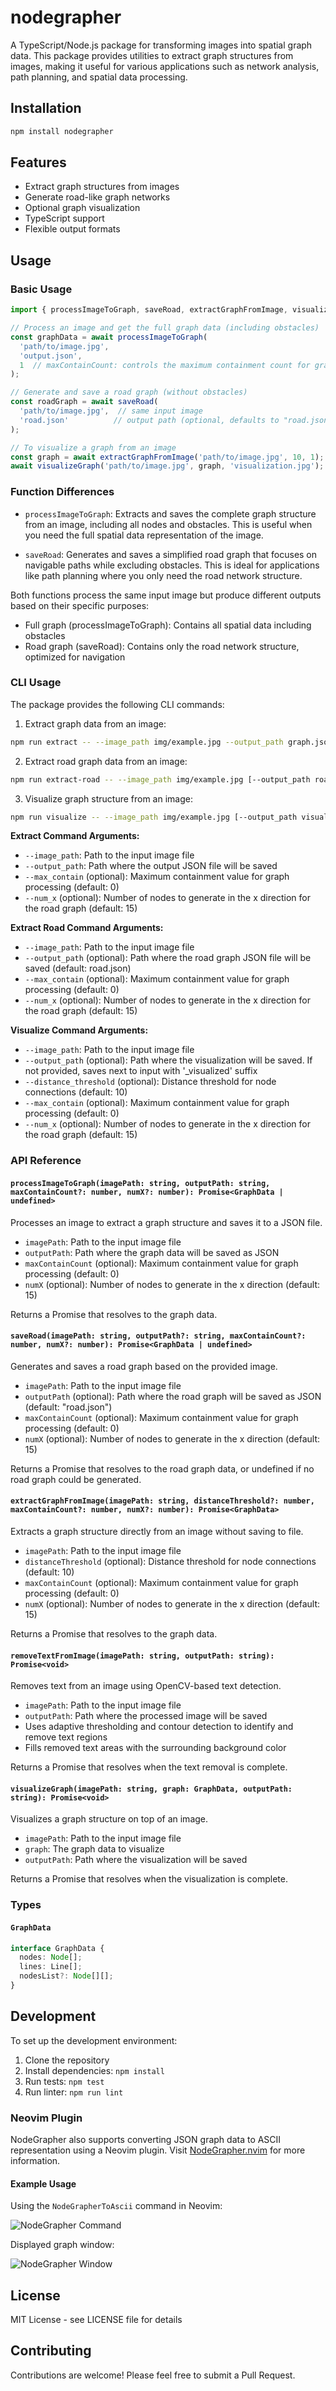 # nodegrapher

A TypeScript/Node.js package for transforming images into spatial graph data. This package provides utilities to extract graph structures from images, making it useful for various applications such as network analysis, path planning, and spatial data processing.

## Installation

```bash
npm install nodegrapher
```

## Features

- Extract graph structures from images
- Generate road-like graph networks
- Optional graph visualization
- TypeScript support
- Flexible output formats

## Usage

### Basic Usage

```typescript
import { processImageToGraph, saveRoad, extractGraphFromImage, visualizeGraph } from 'nodegrapher';

// Process an image and get the full graph data (including obstacles)
const graphData = await processImageToGraph(
  'path/to/image.jpg',
  'output.json',
  1  // maxContainCount: controls the maximum containment count for graph processing
);

// Generate and save a road graph (without obstacles)
const roadGraph = await saveRoad(
  'path/to/image.jpg',  // same input image
  'road.json'          // output path (optional, defaults to "road.json")
);

// To visualize a graph from an image
const graph = await extractGraphFromImage('path/to/image.jpg', 10, 1);
await visualizeGraph('path/to/image.jpg', graph, 'visualization.jpg');
```

### Function Differences

- `processImageToGraph`: Extracts and saves the complete graph structure from an image, including all nodes and obstacles. This is useful when you need the full spatial data representation of the image.

- `saveRoad`: Generates and saves a simplified road graph that focuses on navigable paths while excluding obstacles. This is ideal for applications like path planning where you only need the road network structure.

Both functions process the same input image but produce different outputs based on their specific purposes:
- Full graph (processImageToGraph): Contains all spatial data including obstacles
- Road graph (saveRoad): Contains only the road network structure, optimized for navigation

### CLI Usage

The package provides the following CLI commands:

1. Extract graph data from an image:
```bash
npm run extract -- --image_path img/example.jpg --output_path graph.json [--max_contain <number>] [--num_x <number>]
```

2. Extract road graph data from an image:
```bash
npm run extract-road -- --image_path img/example.jpg [--output_path road.json] [--max_contain <number>] [--num_x <number>]
```

3. Visualize graph structure from an image:
```bash
npm run visualize -- --image_path img/example.jpg [--output_path visualization.jpg] [--distance_threshold <number>] [--max_contain <number>] [--num_x <number>]
```

**Extract Command Arguments:**
- `--image_path`: Path to the input image file
- `--output_path`: Path where the output JSON file will be saved
- `--max_contain` (optional): Maximum containment value for graph processing (default: 0)
- `--num_x` (optional): Number of nodes to generate in the x direction for the road graph (default: 15)

**Extract Road Command Arguments:**
- `--image_path`: Path to the input image file
- `--output_path` (optional): Path where the road graph JSON file will be saved (default: road.json)
- `--max_contain` (optional): Maximum containment value for graph processing (default: 0)
- `--num_x` (optional): Number of nodes to generate in the x direction for the road graph (default: 15)

**Visualize Command Arguments:**
- `--image_path`: Path to the input image file
- `--output_path` (optional): Path where the visualization will be saved. If not provided, saves next to input with '_visualized' suffix
- `--distance_threshold` (optional): Distance threshold for node connections (default: 10)
- `--max_contain` (optional): Maximum containment value for graph processing (default: 0)
- `--num_x` (optional): Number of nodes to generate in the x direction for the road graph (default: 15)

### API Reference

#### `processImageToGraph(imagePath: string, outputPath: string, maxContainCount?: number, numX?: number): Promise<GraphData | undefined>`
Processes an image to extract a graph structure and saves it to a JSON file.

- `imagePath`: Path to the input image file
- `outputPath`: Path where the graph data will be saved as JSON
- `maxContainCount` (optional): Maximum containment value for graph processing (default: 0)
- `numX` (optional): Number of nodes to generate in the x direction (default: 15)

Returns a Promise that resolves to the graph data.

#### `saveRoad(imagePath: string, outputPath?: string, maxContainCount?: number, numX?: number): Promise<GraphData | undefined>`
Generates and saves a road graph based on the provided image.

- `imagePath`: Path to the input image file
- `outputPath` (optional): Path where the road graph will be saved as JSON (default: "road.json")
- `maxContainCount` (optional): Maximum containment value for graph processing (default: 0)
- `numX` (optional): Number of nodes to generate in the x direction (default: 15)

Returns a Promise that resolves to the road graph data, or undefined if no road graph could be generated.

#### `extractGraphFromImage(imagePath: string, distanceThreshold?: number, maxContainCount?: number, numX?: number): Promise<GraphData>`
Extracts a graph structure directly from an image without saving to file.

- `imagePath`: Path to the input image file
- `distanceThreshold` (optional): Distance threshold for node connections (default: 10)
- `maxContainCount` (optional): Maximum containment value for graph processing (default: 0)
- `numX` (optional): Number of nodes to generate in the x direction (default: 15)

Returns a Promise that resolves to the graph data.

#### `removeTextFromImage(imagePath: string, outputPath: string): Promise<void>`
Removes text from an image using OpenCV-based text detection.

- `imagePath`: Path to the input image file
- `outputPath`: Path where the processed image will be saved
- Uses adaptive thresholding and contour detection to identify and remove text regions
- Fills removed text areas with the surrounding background color

Returns a Promise that resolves when the text removal is complete.

#### `visualizeGraph(imagePath: string, graph: GraphData, outputPath: string): Promise<void>`
Visualizes a graph structure on top of an image.

- `imagePath`: Path to the input image file
- `graph`: The graph data to visualize
- `outputPath`: Path where the visualization will be saved

Returns a Promise that resolves when the visualization is complete.

### Types

#### `GraphData`
```typescript
interface GraphData {
  nodes: Node[];
  lines: Line[];
  nodesList?: Node[][];
}
```

## Development

To set up the development environment:

1. Clone the repository
2. Install dependencies: `npm install`
3. Run tests: `npm test`
4. Run linter: `npm run lint`

### Neovim Plugin

NodeGrapher also supports converting JSON graph data to ASCII representation using a Neovim plugin. Visit [NodeGrapher.nvim](https://github.com/tkdnbb/node-monorepo/tree/main/packages/nodegrapher.nvim) for more information.

#### Example Usage

Using the `NodeGrapherToAscii` command in Neovim:

![NodeGrapher Command](img/docs/nodegrapher.nvim_cmd.png)

Displayed graph window:

![NodeGrapher Window](img/docs/nodegrapher.nvim_window.png)

## License

MIT License - see LICENSE file for details

## Contributing

Contributions are welcome! Please feel free to submit a Pull Request.
